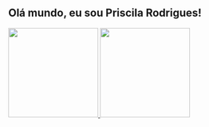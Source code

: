 ## Olá mundo, eu sou Priscila Rodrigues!

<div align="in-line">
<a href="https://github.com/PriscilaRodriguess">
<img height="180em" src="https://github-readme-stats.vercel.app/api?username=priscilarodriguess&show_icons=true&theme=dracula">
<img height="180em" src="https://github-readme-stats.vercel.app/api/top-langs/?username=priscilarodriguess&layout=compact&theme=dracula">

</div>
